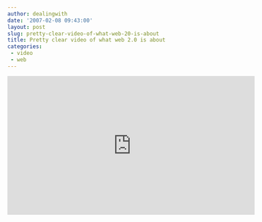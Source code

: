 ```yaml
---
author: dealingwith
date: '2007-02-08 09:43:00'
layout: post
slug: pretty-clear-video-of-what-web-20-is-about
title: Pretty clear video of what web 2.0 is about
categories:
 - video
 - web
---
```


<iframe width="560" height="315" src="https://www.youtube-nocookie.com/embed/6gmP4nk0EOE" frameborder="0" allow="accelerometer; autoplay; clipboard-write; encrypted-media; gyroscope; picture-in-picture" allowfullscreen></iframe>
